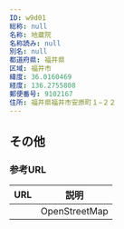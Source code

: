 ```yaml
---
ID: w9d01
総称: null
名称: 地蔵院
名称読み: null
別名: null
都道府県: 福井県
区域: 福井市
緯度: 36.0160469
経度: 136.2755808
郵便番号: 9102167
住所: 福井県福井市安原町１−２２
---
```


## その他

### 参考URL

| URL | 説明          |
| --- | ------------- |
|     | OpenStreetMap |
